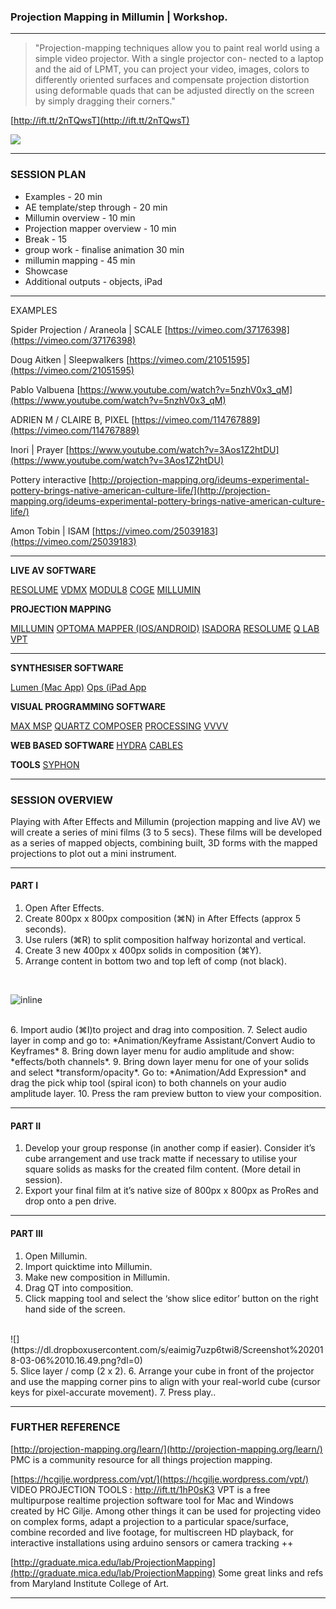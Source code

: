 ### Projection Mapping in Millumin |  Workshop.

---

> "Projection-mapping techniques allow you to paint real world using a simple video projector. With a single projector con- nected to a laptop and the aid of LPMT, you can project your video, images, colors to differently oriented surfaces and compensate projection distortion using deformable quads that can be adjusted directly on the screen by simply dragging their corners."

[http://ift.tt/2nTQwsT](http://ift.tt/2nTQwsT)

![](file:///Users/55119041/Dropbox/SCRAPBOOK%20DROPBOX/Amon-Tobin-ISAM-Live_3.png)

---

### SESSION PLAN

- Examples - 20 min
- AE template/step through - 20 min
- Millumin overview - 10 min
- Projection mapper overview - 10 min
- Break - 15
- group work - finalise animation 30 min
- millumin mapping - 45 min
- Showcase
- Additional outputs - objects, iPad

---

EXAMPLES


Spider Projection / Araneola | SCALE
[https://vimeo.com/37176398](https://vimeo.com/37176398)

Doug Aitken | Sleepwalkers
[https://vimeo.com/21051595](https://vimeo.com/21051595)

Pablo Valbuena
[https://www.youtube.com/watch?v=5nzhV0x3_qM](https://www.youtube.com/watch?v=5nzhV0x3_qM)

ADRIEN M / CLAIRE B, PIXEL
[https://vimeo.com/114767889](https://vimeo.com/114767889)

Inori | Prayer
[https://www.youtube.com/watch?v=3Aos1Z2htDU](https://www.youtube.com/watch?v=3Aos1Z2htDU)

Pottery interactive
[http://projection-mapping.org/ideums-experimental-pottery-brings-native-american-culture-life/](http://projection-mapping.org/ideums-experimental-pottery-brings-native-american-culture-life/)

Amon Tobin | ISAM
[https://vimeo.com/25039183](https://vimeo.com/25039183)

---

**LIVE AV SOFTWARE**

[RESOLUME](https://resolume.com)
[VDMX](https://www.vidvox.net)
[MODUL8](http://www.modul8.ch)
[COGE](https://imimot.com/cogevj/)
[MILLUMIN](https://www.millumin.com)

**PROJECTION MAPPING**

[MILLUMIN](https://www.millumin.com)
[OPTOMA MAPPER (IOS/ANDROID)](http://projection-mapping.org/tools/optoma-projection-mapper/)
[ISADORA](https://troikatronix.com)
[RESOLUME](https://resolume.com)
[Q LAB](https://figure53.com/qlab/)
[VPT](https://hcgilje.wordpress.com/vpt/)

---


**SYNTHESISER SOFTWARE**

[Lumen (Mac App)](https://lumen-app.com)
[Ops (iPad App](https://www.electronicbeats.net/the-feed/get-patching-with-this-sick-iphone-modular-synth-app/)

**VISUAL PROGRAMMING SOFTWARE**

[MAX MSP](https://cycling74.com)
[QUARTZ COMPOSER](https://en.wikipedia.org/wiki/Quartz_Composer)
[PROCESSING](https://processing.org)
[VVVV](https://vvvv.org)

**WEB BASED SOFTWARE**
[HYDRA](https://hydra-editor.glitch.me)
[CABLES](https://cables.gl/home)

**TOOLS**
[SYPHON](http://syphon.v002.info)

---



### SESSION OVERVIEW

Playing with After Effects and Millumin (projection mapping and live AV) we will create a series of mini films (3 to 5 secs). These films will be developed as a series of mapped objects, combining built, 3D forms with the mapped projections to plot out a mini instrument.

---

#### PART I

1. Open After Effects.
2. Create 800px x 800px composition (⌘N) in After Effects (approx 5 seconds).
3. Use rulers (⌘R) to split composition halfway horizontal and vertical.
4. Create 3 new 400px x 400px solids in composition (⌘Y).
5.  Arrange content in bottom two and top left of comp (not black).
<br>    


![inline](https://dl.dropboxusercontent.com/s/djwgsdjz9kom3j0/Screenshot%202018-03-06%2009.42.55.png?dl=0)

<br>    
6. Import audio (⌘I)to project and drag into composition.
7. Select audio layer in comp and go to: *Animation/Keyframe Assistant/Convert Audio to Keyframes*
8. Bring down layer menu for audio amplitude and show: *effects/both channels*.
9. Bring down layer menu for one of your solids and select *transform/opacity*. Go to: *Animation/Add Expression* and drag the pick whip tool (spiral icon) to both channels on your audio amplitude layer.
10. Press the ram preview button to view your composition.

---

#### PART II

1. Develop your group response (in another comp if easier). Consider it’s cube arrangement and use track matte if necessary to utilise your square solids as masks for the created film content. (More detail in session).
2. Export your final film at it’s native size of 800px x 800px as ProRes and drop onto a pen drive.

---

#### PART III

1. Open Millumin.
2. Import quicktime into Millumin.
3. Make new composition in Millumin.
4. Drag QT into composition.
2. Click mapping tool and select the ‘show slice editor’ button on the right hand side of the screen.
<br>
![](https://dl.dropboxusercontent.com/s/eaimig7uzp6twi8/Screenshot%202018-03-06%2010.16.49.png?dl=0)

<br>
5. Slice layer / comp (2 x 2).
6. Arrange your cube in front of the projector and use the mapping corner pins to align with your real-world cube (cursor keys for pixel-accurate movement).
7. Press play..

---

### FURTHER REFERENCE


[http://projection-mapping.org/learn/](http://projection-mapping.org/learn/)
PMC is a community resource for all things projection mapping.

[https://hcgilje.wordpress.com/vpt/](https://hcgilje.wordpress.com/vpt/)
VIDEO PROJECTION TOOLS : http://ift.tt/1hP0sK3 VPT is a free multipurpose realtime projection software tool for Mac and Windows created by HC Gilje. Among other things it can be used for projecting video on complex forms, adapt a projection to a particular space/surface, combine recorded and live footage, for multiscreen HD playback, for interactive installations using arduino sensors or camera tracking ++

[http://graduate.mica.edu/lab/ProjectionMapping](http://graduate.mica.edu/lab/ProjectionMapping)
Some great links and refs from Maryland Institute College of Art.

---